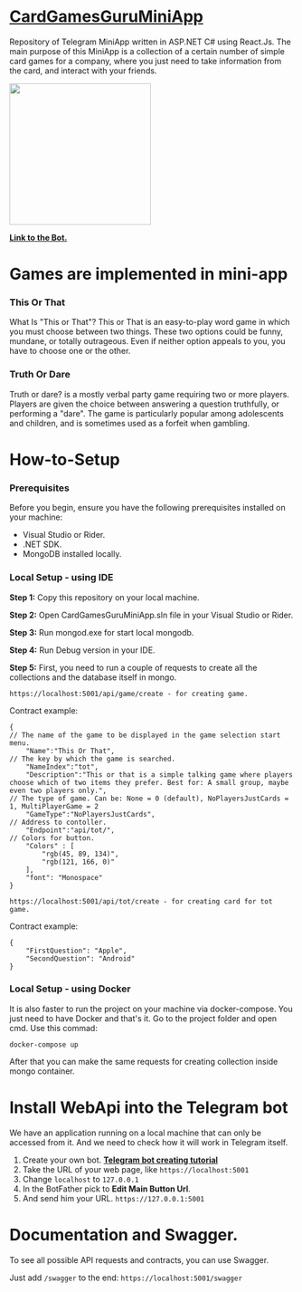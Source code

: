 # [CardGamesGuruMiniApp](https://t.me/CardGamesGuru_Bot)
Repository of Telegram MiniApp written in ASP.NET C# using React.Js.
The main purpose of this MiniApp is a collection of a certain number of simple card games for a company, where you just need to take information from the card, and interact with your friends.

<img src="https://github.com/Alkamal30/CardGamesGuruMiniApp/assets/111704140/44bd7204-4e9b-4bfd-8342-75fa132a56ba" width="250">

**[Link to the Bot.](https://t.me/CardGamesGuru_Bot)**

# Games are implemented in mini-app
### This Or That
What Is "This or That"? This or That is an easy-to-play word game in which you must choose between two things. These two options could be funny, mundane, or totally outrageous. Even if neither option appeals to you, you have to choose one or the other.

### Truth Or Dare
Truth or dare? is a mostly verbal party game requiring two or more players. Players are given the choice between answering a question truthfully, or performing a "dare". The game is particularly popular among adolescents and children, and is sometimes used as a forfeit when gambling.

# How-to-Setup

### Prerequisites
Before you begin, ensure you have the following prerequisites installed on your machine:

- Visual Studio or Rider.
- .NET SDK.
- MongoDB installed locally.

### Local Setup - using IDE
**Step 1:** Copy this repository on your local machine.

**Step 2:** Open CardGamesGuruMiniApp.sln file in your Visual Studio or Rider.

**Step 3:** Run mongod.exe for start local mongodb.

**Step 4:** Run Debug version in your IDE.

**Step 5:** First, you need to run a couple of requests to create all the collections and the database itself in mongo.

``https://localhost:5001/api/game/create - for creating game.``

Contract example:
```
{
// The name of the game to be displayed in the game selection start menu.
    "Name":"This Or That",
// The key by which the game is searched.
    "NameIndex":"tot", 
    "Description":"This or that is a simple talking game where players choose which of two items they prefer. Best for: A small group, maybe even two players only.",
// The type of game. Can be: None = 0 (default), NoPlayersJustCards = 1, MultiPlayerGame = 2
    "GameType":"NoPlayersJustCards",
// Address to contoller.
    "Endpoint":"api/tot/",
// Colors for button.
    "Colors" : [ 
        "rgb(45, 89, 134)",
        "rgb(121, 166, 0)"
    ],
    "font": "Monospace"
}
```

``https://localhost:5001/api/tot/create - for creating card for tot game.``

Contract example:
```
{
    "FirstQuestion": "Apple",
    "SecondQuestion": "Android"
}
```
### Local Setup - using Docker

It is also faster to run the project on your machine via docker-compose. You just need to have Docker and that's it.
Go to the project folder and open cmd. 
Use this commad:

``docker-compose up``

After that you can make the same requests for creating collection inside mongo container.

# Install WebApi into the Telegram bot

We have an application running on a local machine that can only be accessed from it. And we need to check how it will work in Telegram itself.

1. Create your own bot. **[Telegram bot creating tutorial](https://core.telegram.org/bots)** 
2. Take the URL of your web page, like ``https://localhost:5001``
3. Change ``localhost`` to ``127.0.0.1``
4. In the BotFather pick to **Edit Main Button Url**.
5. And send him your URL. ``https://127.0.0.1:5001``

# Documentation and Swagger.
To see all possible API requests and contracts, you can use Swagger.

Just add ``/swagger`` to the end: ``https://localhost:5001/swagger``
